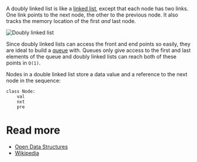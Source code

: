 A doubly linked list is like a [linked list](https://github.com/heyitschun/cs-essentials/tree/master/data-structures/linked-lists), except that each node has two links. One link points to the next node, the other to the previous node. It also tracks the memory location of the first *and* last node.

![Doubly linked list](https://upload.wikimedia.org/wikipedia/commons/5/5e/Doubly-linked-list.svg)

Since doubly linked lists can access the front and end points so easily, they are ideal to build a [queue](https://github.com/heyitschun/cs-essentials/tree/master/data-structures/queues) with. Queues only give access to the first and last elements of the queue and doubly linked lists can reach both of these points in `O(1)`.

Nodes in a double linked list store a data value and a reference to the next node in the sequence:

```text
class Node:
    val
    nxt
    pre
```

# Read more

* [Open Data Structures](https://opendatastructures.org/ods-cpp/3_2_Doubly_Linked_List.html)
* [Wikipedia](https://en.wikipedia.org/wiki/Doubly_linked_list)
